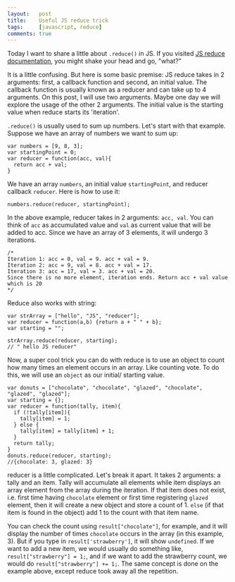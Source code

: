 ```yaml
---
layout:   post
title:    Useful JS reduce trick
tags:     [javascript, reduce]
comments: true
---
```


Today I want to share a little about `.reduce()` in JS. If you visited [JS reduce documentation](https://developer.mozilla.org/en-US/docs/Web/JavaScript/Reference/Global_Objects/Array/Reduce), you might shake your head and go, "what?"

It is a little confusing. But here is some basic premise: JS reduce takes in 2 arguments: first, a callback function and second, an initial value. The callback function is usually known as a reducer and can take up to 4 arguments. On this post, I will use two arguments. Maybe one day we will explore the usage of the other 2 arguments. The initial value is the starting value when reduce starts its 'iteration'.

`.reduce()` is usually used to sum up numbers. Let's start with that example. Suppose we have an array of numbers we want to sum up:

```
var numbers = [9, 8, 3];
var startingPoint = 0;
var reducer = function(acc, val){
  return acc + val;
}
```

We have an array `numbers`, an initial value `startingPoint`, and reducer callback `reducer`. Here is how to use it:

```
numbers.reduce(reducer, startingPoint);
```

In the above example, reducer takes in 2 arguments: `acc, val`. You can think of `acc` as accumulated value and `val` as current value that will be added to acc. Since we have an array of 3 elements, it will undergo 3 iterations.

```
/*
Iteration 1: acc = 0, val = 9. acc + val = 9.
Iteration 2: acc = 9, val = 8. acc + val = 17.
Iteration 3: acc = 17, val = 3. acc + val = 20.
Since there is no more element, iteration ends. Return acc + val value which is 20
*/
```

Reduce also works with string:

```
var strArray = ["hello", "JS", "reducer"];
var reducer = function(a,b) {return a + " " + b};
var starting = "";

strArray.reduce(reducer, starting);
// " hello JS reducer"
```

Now, a super cool trick you can do with reduce is to use an object to count how many times an element occurs in an array. Like counting vote. To do this, we will use an `object` as our initial/ starting value.

```
var donuts = ["chocolate", "chocolate", "glazed", "chocolate", "glazed", "glazed"];
var starting = {};
var reducer = function(tally, item){
  if (!tally[item]){
    tally[item] = 1;
  } else {
    tally[item] = tally[item] + 1;
  }
  return tally;
}
donuts.reduce(reducer, starting);
//{chocolate: 3, glazed: 3}
```

reducer is a little complicated. Let's break it apart. It takes 2 arguments: a tally and an item. Tally will accumulate all elements while item displays an array element from the array during the iteration. If that item does not exist, i.e. first time having `chocolate` element or first time registering `glazed` element, then it will create a new object and store a count of 1. `else` (if that item is found in the object) add 1 to the count with that item name.

You can check the count using `result["chocolate"]`, for example, and it will display the number of times `chocolate` occurs in the array (in this example, 3). But if you type in `result['strawberry']`, it will show `undefined`. If we want to add a new item, we would usually do something like, `result["strawberry"] = 1;`, and if we want to add the strawberry count, we would do `result["strawberry"] += 1;`. The same concept is done on the example above, except reduce took away all the repetition.
